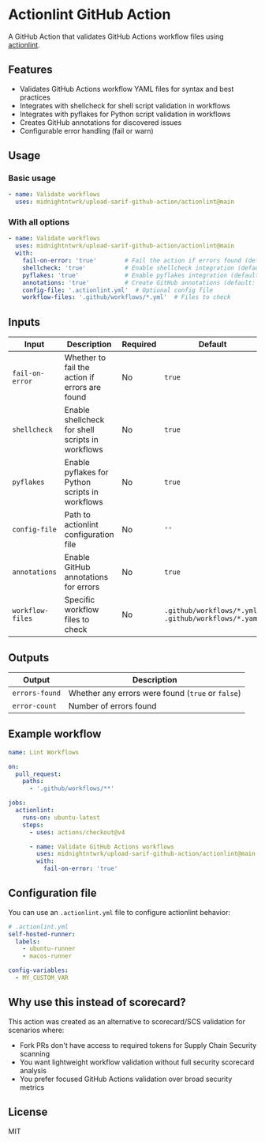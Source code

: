 # Actionlint GitHub Action

A GitHub Action that validates GitHub Actions workflow files using [actionlint](https://github.com/rhysd/actionlint).

## Features

- Validates GitHub Actions workflow YAML files for syntax and best practices
- Integrates with shellcheck for shell script validation in workflows
- Integrates with pyflakes for Python script validation in workflows
- Creates GitHub annotations for discovered issues
- Configurable error handling (fail or warn)

## Usage

### Basic usage

```yaml
- name: Validate workflows
  uses: midnightntwrk/upload-sarif-github-action/actionlint@main
```

### With all options

```yaml
- name: Validate workflows
  uses: midnightntwrk/upload-sarif-github-action/actionlint@main
  with:
    fail-on-error: 'true'        # Fail the action if errors found (default: true)
    shellcheck: 'true'           # Enable shellcheck integration (default: true)
    pyflakes: 'true'             # Enable pyflakes integration (default: true)
    annotations: 'true'          # Create GitHub annotations (default: true)
    config-file: '.actionlint.yml'  # Optional config file
    workflow-files: '.github/workflows/*.yml'  # Files to check
```

## Inputs

| Input | Description | Required | Default |
|-------|-------------|----------|---------|
| `fail-on-error` | Whether to fail the action if errors are found | No | `true` |
| `shellcheck` | Enable shellcheck for shell scripts in workflows | No | `true` |
| `pyflakes` | Enable pyflakes for Python scripts in workflows | No | `true` |
| `config-file` | Path to actionlint configuration file | No | `''` |
| `annotations` | Enable GitHub annotations for errors | No | `true` |
| `workflow-files` | Specific workflow files to check | No | `.github/workflows/*.yml .github/workflows/*.yaml` |

## Outputs

| Output | Description |
|--------|-------------|
| `errors-found` | Whether any errors were found (`true` or `false`) |
| `error-count` | Number of errors found |

## Example workflow

```yaml
name: Lint Workflows

on:
  pull_request:
    paths:
      - '.github/workflows/**'

jobs:
  actionlint:
    runs-on: ubuntu-latest
    steps:
      - uses: actions/checkout@v4

      - name: Validate GitHub Actions workflows
        uses: midnightntwrk/upload-sarif-github-action/actionlint@main
        with:
          fail-on-error: 'true'
```

## Configuration file

You can use an `.actionlint.yml` file to configure actionlint behavior:

```yaml
# .actionlint.yml
self-hosted-runner:
  labels:
    - ubuntu-runner
    - macos-runner

config-variables:
  - MY_CUSTOM_VAR
```

## Why use this instead of scorecard?

This action was created as an alternative to scorecard/SCS validation for scenarios where:
- Fork PRs don't have access to required tokens for Supply Chain Security scanning
- You want lightweight workflow validation without full security scorecard analysis
- You prefer focused GitHub Actions validation over broad security metrics

## License

MIT